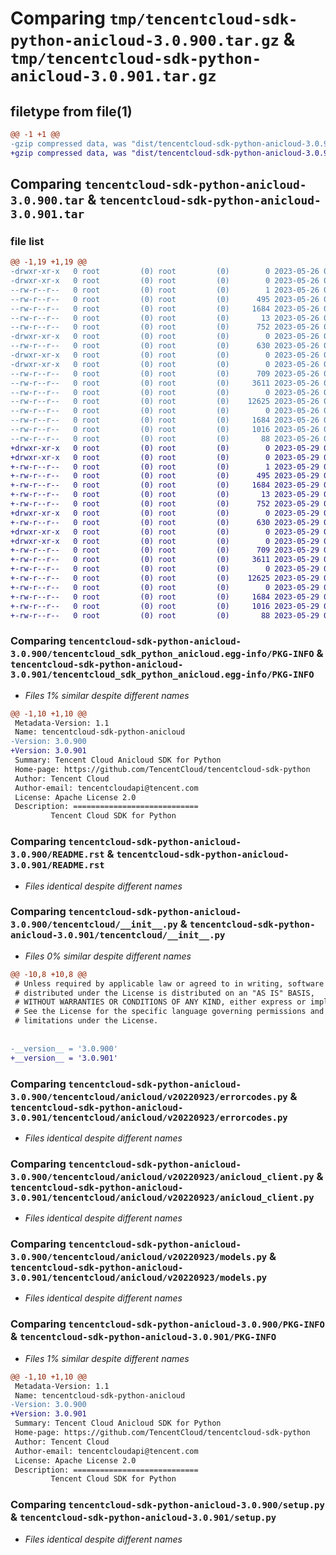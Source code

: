 # Comparing `tmp/tencentcloud-sdk-python-anicloud-3.0.900.tar.gz` & `tmp/tencentcloud-sdk-python-anicloud-3.0.901.tar.gz`

## filetype from file(1)

```diff
@@ -1 +1 @@
-gzip compressed data, was "dist/tencentcloud-sdk-python-anicloud-3.0.900.tar", last modified: Fri May 26 02:09:24 2023, max compression
+gzip compressed data, was "dist/tencentcloud-sdk-python-anicloud-3.0.901.tar", last modified: Mon May 29 02:15:49 2023, max compression
```

## Comparing `tencentcloud-sdk-python-anicloud-3.0.900.tar` & `tencentcloud-sdk-python-anicloud-3.0.901.tar`

### file list

```diff
@@ -1,19 +1,19 @@
-drwxr-xr-x   0 root         (0) root         (0)        0 2023-05-26 02:09:24.000000 tencentcloud-sdk-python-anicloud-3.0.900/
-drwxr-xr-x   0 root         (0) root         (0)        0 2023-05-26 02:09:24.000000 tencentcloud-sdk-python-anicloud-3.0.900/tencentcloud_sdk_python_anicloud.egg-info/
--rw-r--r--   0 root         (0) root         (0)        1 2023-05-26 02:09:24.000000 tencentcloud-sdk-python-anicloud-3.0.900/tencentcloud_sdk_python_anicloud.egg-info/dependency_links.txt
--rw-r--r--   0 root         (0) root         (0)      495 2023-05-26 02:09:24.000000 tencentcloud-sdk-python-anicloud-3.0.900/tencentcloud_sdk_python_anicloud.egg-info/SOURCES.txt
--rw-r--r--   0 root         (0) root         (0)     1684 2023-05-26 02:09:24.000000 tencentcloud-sdk-python-anicloud-3.0.900/tencentcloud_sdk_python_anicloud.egg-info/PKG-INFO
--rw-r--r--   0 root         (0) root         (0)       13 2023-05-26 02:09:24.000000 tencentcloud-sdk-python-anicloud-3.0.900/tencentcloud_sdk_python_anicloud.egg-info/top_level.txt
--rw-r--r--   0 root         (0) root         (0)      752 2023-05-26 02:09:24.000000 tencentcloud-sdk-python-anicloud-3.0.900/README.rst
-drwxr-xr-x   0 root         (0) root         (0)        0 2023-05-26 02:09:24.000000 tencentcloud-sdk-python-anicloud-3.0.900/tencentcloud/
--rw-r--r--   0 root         (0) root         (0)      630 2023-05-26 02:09:24.000000 tencentcloud-sdk-python-anicloud-3.0.900/tencentcloud/__init__.py
-drwxr-xr-x   0 root         (0) root         (0)        0 2023-05-26 02:09:24.000000 tencentcloud-sdk-python-anicloud-3.0.900/tencentcloud/anicloud/
-drwxr-xr-x   0 root         (0) root         (0)        0 2023-05-26 02:09:24.000000 tencentcloud-sdk-python-anicloud-3.0.900/tencentcloud/anicloud/v20220923/
--rw-r--r--   0 root         (0) root         (0)      709 2023-05-26 02:09:24.000000 tencentcloud-sdk-python-anicloud-3.0.900/tencentcloud/anicloud/v20220923/errorcodes.py
--rw-r--r--   0 root         (0) root         (0)     3611 2023-05-26 02:09:24.000000 tencentcloud-sdk-python-anicloud-3.0.900/tencentcloud/anicloud/v20220923/anicloud_client.py
--rw-r--r--   0 root         (0) root         (0)        0 2023-05-26 02:09:24.000000 tencentcloud-sdk-python-anicloud-3.0.900/tencentcloud/anicloud/v20220923/__init__.py
--rw-r--r--   0 root         (0) root         (0)    12625 2023-05-26 02:09:24.000000 tencentcloud-sdk-python-anicloud-3.0.900/tencentcloud/anicloud/v20220923/models.py
--rw-r--r--   0 root         (0) root         (0)        0 2023-05-26 02:09:24.000000 tencentcloud-sdk-python-anicloud-3.0.900/tencentcloud/anicloud/__init__.py
--rw-r--r--   0 root         (0) root         (0)     1684 2023-05-26 02:09:24.000000 tencentcloud-sdk-python-anicloud-3.0.900/PKG-INFO
--rw-r--r--   0 root         (0) root         (0)     1016 2023-05-26 02:09:24.000000 tencentcloud-sdk-python-anicloud-3.0.900/setup.py
--rw-r--r--   0 root         (0) root         (0)       88 2023-05-26 02:09:24.000000 tencentcloud-sdk-python-anicloud-3.0.900/setup.cfg
+drwxr-xr-x   0 root         (0) root         (0)        0 2023-05-29 02:15:49.000000 tencentcloud-sdk-python-anicloud-3.0.901/
+drwxr-xr-x   0 root         (0) root         (0)        0 2023-05-29 02:15:49.000000 tencentcloud-sdk-python-anicloud-3.0.901/tencentcloud_sdk_python_anicloud.egg-info/
+-rw-r--r--   0 root         (0) root         (0)        1 2023-05-29 02:15:49.000000 tencentcloud-sdk-python-anicloud-3.0.901/tencentcloud_sdk_python_anicloud.egg-info/dependency_links.txt
+-rw-r--r--   0 root         (0) root         (0)      495 2023-05-29 02:15:49.000000 tencentcloud-sdk-python-anicloud-3.0.901/tencentcloud_sdk_python_anicloud.egg-info/SOURCES.txt
+-rw-r--r--   0 root         (0) root         (0)     1684 2023-05-29 02:15:49.000000 tencentcloud-sdk-python-anicloud-3.0.901/tencentcloud_sdk_python_anicloud.egg-info/PKG-INFO
+-rw-r--r--   0 root         (0) root         (0)       13 2023-05-29 02:15:49.000000 tencentcloud-sdk-python-anicloud-3.0.901/tencentcloud_sdk_python_anicloud.egg-info/top_level.txt
+-rw-r--r--   0 root         (0) root         (0)      752 2023-05-29 02:15:49.000000 tencentcloud-sdk-python-anicloud-3.0.901/README.rst
+drwxr-xr-x   0 root         (0) root         (0)        0 2023-05-29 02:15:49.000000 tencentcloud-sdk-python-anicloud-3.0.901/tencentcloud/
+-rw-r--r--   0 root         (0) root         (0)      630 2023-05-29 02:15:49.000000 tencentcloud-sdk-python-anicloud-3.0.901/tencentcloud/__init__.py
+drwxr-xr-x   0 root         (0) root         (0)        0 2023-05-29 02:15:49.000000 tencentcloud-sdk-python-anicloud-3.0.901/tencentcloud/anicloud/
+drwxr-xr-x   0 root         (0) root         (0)        0 2023-05-29 02:15:49.000000 tencentcloud-sdk-python-anicloud-3.0.901/tencentcloud/anicloud/v20220923/
+-rw-r--r--   0 root         (0) root         (0)      709 2023-05-29 02:15:49.000000 tencentcloud-sdk-python-anicloud-3.0.901/tencentcloud/anicloud/v20220923/errorcodes.py
+-rw-r--r--   0 root         (0) root         (0)     3611 2023-05-29 02:15:49.000000 tencentcloud-sdk-python-anicloud-3.0.901/tencentcloud/anicloud/v20220923/anicloud_client.py
+-rw-r--r--   0 root         (0) root         (0)        0 2023-05-29 02:15:49.000000 tencentcloud-sdk-python-anicloud-3.0.901/tencentcloud/anicloud/v20220923/__init__.py
+-rw-r--r--   0 root         (0) root         (0)    12625 2023-05-29 02:15:49.000000 tencentcloud-sdk-python-anicloud-3.0.901/tencentcloud/anicloud/v20220923/models.py
+-rw-r--r--   0 root         (0) root         (0)        0 2023-05-29 02:15:49.000000 tencentcloud-sdk-python-anicloud-3.0.901/tencentcloud/anicloud/__init__.py
+-rw-r--r--   0 root         (0) root         (0)     1684 2023-05-29 02:15:49.000000 tencentcloud-sdk-python-anicloud-3.0.901/PKG-INFO
+-rw-r--r--   0 root         (0) root         (0)     1016 2023-05-29 02:15:49.000000 tencentcloud-sdk-python-anicloud-3.0.901/setup.py
+-rw-r--r--   0 root         (0) root         (0)       88 2023-05-29 02:15:49.000000 tencentcloud-sdk-python-anicloud-3.0.901/setup.cfg
```

### Comparing `tencentcloud-sdk-python-anicloud-3.0.900/tencentcloud_sdk_python_anicloud.egg-info/PKG-INFO` & `tencentcloud-sdk-python-anicloud-3.0.901/tencentcloud_sdk_python_anicloud.egg-info/PKG-INFO`

 * *Files 1% similar despite different names*

```diff
@@ -1,10 +1,10 @@
 Metadata-Version: 1.1
 Name: tencentcloud-sdk-python-anicloud
-Version: 3.0.900
+Version: 3.0.901
 Summary: Tencent Cloud Anicloud SDK for Python
 Home-page: https://github.com/TencentCloud/tencentcloud-sdk-python
 Author: Tencent Cloud
 Author-email: tencentcloudapi@tencent.com
 License: Apache License 2.0
 Description: ============================
         Tencent Cloud SDK for Python
```

### Comparing `tencentcloud-sdk-python-anicloud-3.0.900/README.rst` & `tencentcloud-sdk-python-anicloud-3.0.901/README.rst`

 * *Files identical despite different names*

### Comparing `tencentcloud-sdk-python-anicloud-3.0.900/tencentcloud/__init__.py` & `tencentcloud-sdk-python-anicloud-3.0.901/tencentcloud/__init__.py`

 * *Files 0% similar despite different names*

```diff
@@ -10,8 +10,8 @@
 # Unless required by applicable law or agreed to in writing, software
 # distributed under the License is distributed on an "AS IS" BASIS,
 # WITHOUT WARRANTIES OR CONDITIONS OF ANY KIND, either express or implied.
 # See the License for the specific language governing permissions and
 # limitations under the License.
 
 
-__version__ = '3.0.900'
+__version__ = '3.0.901'
```

### Comparing `tencentcloud-sdk-python-anicloud-3.0.900/tencentcloud/anicloud/v20220923/errorcodes.py` & `tencentcloud-sdk-python-anicloud-3.0.901/tencentcloud/anicloud/v20220923/errorcodes.py`

 * *Files identical despite different names*

### Comparing `tencentcloud-sdk-python-anicloud-3.0.900/tencentcloud/anicloud/v20220923/anicloud_client.py` & `tencentcloud-sdk-python-anicloud-3.0.901/tencentcloud/anicloud/v20220923/anicloud_client.py`

 * *Files identical despite different names*

### Comparing `tencentcloud-sdk-python-anicloud-3.0.900/tencentcloud/anicloud/v20220923/models.py` & `tencentcloud-sdk-python-anicloud-3.0.901/tencentcloud/anicloud/v20220923/models.py`

 * *Files identical despite different names*

### Comparing `tencentcloud-sdk-python-anicloud-3.0.900/PKG-INFO` & `tencentcloud-sdk-python-anicloud-3.0.901/PKG-INFO`

 * *Files 1% similar despite different names*

```diff
@@ -1,10 +1,10 @@
 Metadata-Version: 1.1
 Name: tencentcloud-sdk-python-anicloud
-Version: 3.0.900
+Version: 3.0.901
 Summary: Tencent Cloud Anicloud SDK for Python
 Home-page: https://github.com/TencentCloud/tencentcloud-sdk-python
 Author: Tencent Cloud
 Author-email: tencentcloudapi@tencent.com
 License: Apache License 2.0
 Description: ============================
         Tencent Cloud SDK for Python
```

### Comparing `tencentcloud-sdk-python-anicloud-3.0.900/setup.py` & `tencentcloud-sdk-python-anicloud-3.0.901/setup.py`

 * *Files identical despite different names*

